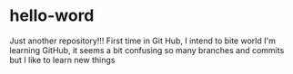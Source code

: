 # hello-word
Just another repository!!! First time in Git Hub, I intend to bite world
I'm learning GitHub, it seems a bit confusing so many branches and commits but I like to learn new things
